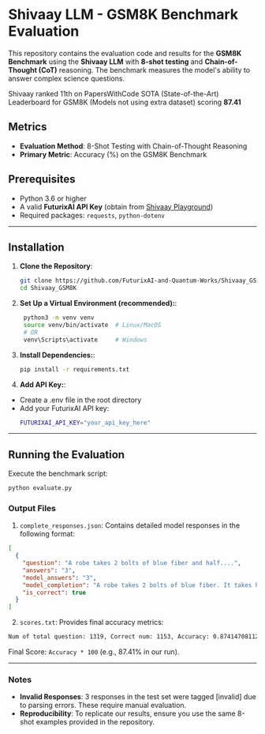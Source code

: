 # Shivaay LLM - GSM8K Benchmark Evaluation

This repository contains the evaluation code and results for the **GSM8K Benchmark** using the **Shivaay LLM** with **8-shot testing** and **Chain-of-Thought (CoT)** reasoning. The benchmark measures the model's ability to answer complex science questions.

Shivaay ranked 11th on PapersWithCode SOTA (State-of-the-Art) Leaderboard for GSM8K (Models not using extra dataset) scoring **87.41**

## Metrics

- **Evaluation Method**: 8-Shot Testing with Chain-of-Thought Reasoning
- **Primary Metric**: Accuracy (%) on the GSM8K Benchmark

## Prerequisites

- Python 3.6 or higher
- A valid **FuturixAI API Key** (obtain from [Shivaay Playground](https://shivaay.futurixai.com/playground))
- Required packages: `requests`, `python-dotenv`

---

## Installation

1. **Clone the Repository**:

   ```bash
   git clone https://github.com/FuturixAI-and-Quantum-Works/Shivaay_GSM8K
   cd Shivaay_GSM8K
   ```

2. **Set Up a Virtual Environment (recommended):**:

   ```bash
    python3 -m venv venv
    source venv/bin/activate  # Linux/MacOS
    # OR
    venv\Scripts\activate     # Windows
   ```

3. **Install Dependencies:**:

   ```bash
   pip install -r requirements.txt
   ```

4. **Add API Key:**:

- Create a .env file in the root directory
- Add your FuturixAI API key:
  ```bash
  FUTURIXAI_API_KEY="your_api_key_here"
  ```

---

## Running the Evaluation

Execute the benchmark script:

```bash
python evaluate.py
```

### Output Files

1. `complete_responses.json`:
   Contains detailed model responses in the following format:

```json
[
  {
    "question": "A robe takes 2 bolts of blue fiber and half....",
    "answers": "3",
    "model_answers": "3",
    "model_completion": "A robe takes 2 bolts of blue fiber. It takes half...",
    "is_correct": true
  }
]
```

2. `scores.txt`:
   Provides final accuracy metrics:

```txt
Num of total question: 1319, Correct num: 1153, Accuracy: 0.8741470811220622.
```

Final Score: `Accuracy * 100` (e.g., 87.41% in our run).

---

### Notes

- **Invalid Responses**: 3 responses in the test set were tagged [invalid] due to parsing errors. These require manual evaluation.
- **Reproducibility**: To replicate our results, ensure you use the same 8-shot examples provided in the repository.
